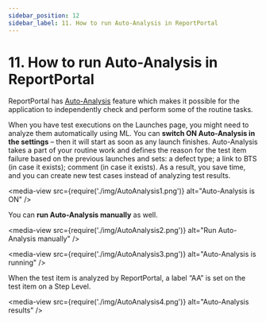 ```yaml
---
sidebar_position: 12
sidebar_label: 11. How to run Auto-Analysis in ReportPortal
---
```


# 11. How to run Auto-Analysis in ReportPortal

ReportPortal has [Auto-Analysis](/analysis/AutoAnalysisOfLaunches) feature which makes it possible for the application to independently check and perform some of the routine tasks.

When you have test executions on the Launches page, you might need to analyze them automatically using ML. You can **switch ON Auto-Analysis in the settings** – then it will start as soon as any launch finishes. Auto-Analysis takes a part of your routine work and defines the reason for the test item failure based on the previous launches and sets: a defect type; a link to BTS (in case it exists); comment (in case it exists). As a result, you save time, and you can create new test cases instead of analyzing test results.

<media-view src={require('./img/AutoAnalysis1.png')} alt="Auto-Analysis is ON" />

You can **run Auto-Analysis manually** as well.

<media-view src={require('./img/AutoAnalysis2.png')} alt="Run Auto-Analysis manually" />

<media-view src={require('./img/AutoAnalysis3.png')} alt="Auto-Analysis is running" />

When the test item is analyzed by ReportPortal, a label “AA” is set on the test item on a Step Level.

<media-view src={require('./img/AutoAnalysis4.png')} alt="Auto-Analysis results" />